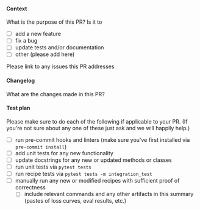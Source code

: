 #### Context
What is the purpose of this PR? Is it to
- [ ] add a new feature
- [ ] fix a bug
- [ ] update tests and/or documentation
- [ ] other (please add here)

Please link to any issues this PR addresses

#### Changelog
What are the changes made in this PR?

#### Test plan
Please make sure to do each of the following if applicable to your PR. (If you're not sure about any one of these just ask and we will happily help.)

- [ ] run pre-commit hooks and linters (make sure you've first installed via `pre-commit install`)
- [ ] add unit tests for any new functionality
- [ ] update docstrings for any new or updated methods or classes
- [ ] run unit tests via `pytest tests`
- [ ] run recipe tests via `pytest tests -m integration_test`
- [ ] manually run any new or modified recipes with sufficient proof of correctness
	- [ ] include relevant commands and any other artifacts in this summary (pastes of loss curves, eval results, etc.)
